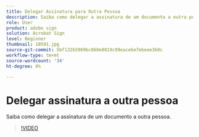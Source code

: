 ```yaml
---
title: Delegar Assinatura para Outra Pessoa
description: Saiba como delegar a assinatura de um documento a outra pessoa
role: User
product: adobe sign
solution: Acrobat Sign
level: Beginner
thumbnail: 10591.jpg
source-git-commit: 5bf132b5969bc860e8819c99eacebe7ebeee3b9c
workflow-type: tm+mt
source-wordcount: '34'
ht-degree: 0%

---
```


# Delegar assinatura a outra pessoa

Saiba como delegar a assinatura de um documento a outra pessoa.

>[!VIDEO](https://video.tv.adobe.com/v/343856?hidetitle=true)
